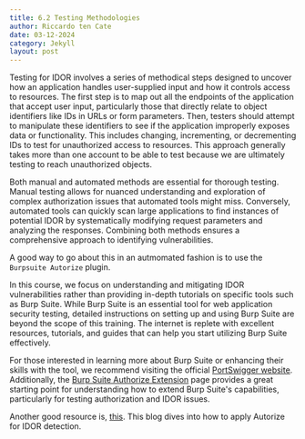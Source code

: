```yaml
---
title: 6.2 Testing Methodologies
author: Riccardo ten Cate
date: 03-12-2024
category: Jekyll
layout: post
---
```


Testing for IDOR involves a series of methodical steps designed to uncover how an application handles user-supplied input and how it controls access to resources. The first step is to map out all the endpoints of the application that accept user input, particularly those that directly relate to object identifiers like IDs in URLs or form parameters. Then, testers should attempt to manipulate these identifiers to see if the application improperly exposes data or functionality. This includes changing, incrementing, or decrementing IDs to test for unauthorized access to resources. This approach generally takes more than one account to be able to test because we are ultimately testing to reach unauthorized objects.

Both manual and automated methods are essential for thorough testing. Manual testing allows for nuanced understanding and exploration of complex authorization issues that automated tools might miss. Conversely, automated tools can quickly scan large applications to find instances of potential IDOR by systematically modifying request parameters and analyzing the responses. Combining both methods ensures a comprehensive approach to identifying vulnerabilities.

A good way to go about this in an autmomated fashion is to use the `Burpsuite Autorize` plugin.

In this course, we focus on understanding and mitigating IDOR vulnerabilities rather than providing in-depth tutorials on specific tools such as Burp Suite. While Burp Suite is an essential tool for web application security testing, detailed instructions on setting up and using Burp Suite are beyond the scope of this training. The internet is replete with excellent resources, tutorials, and guides that can help you start utilizing Burp Suite effectively. 

For those interested in learning more about Burp Suite or enhancing their skills with the tool, we recommend visiting the official [PortSwigger website](https://portswigger.net/burp). Additionally, the [Burp Suite Authorize Extension](https://portswigger.net/bappstore/f9bbac8c4acf4aefa4d7dc92a991af2f) page provides a great starting point for understanding how to extend Burp Suite's capabilities, particularly for testing authorization and IDOR issues.

Another good resource is, [this](https://www.blackhatethicalhacking.com/articles/maximizing-idor-detection-with-burp-suites-autorize/). This blog dives into how to apply Autorize for IDOR detection.